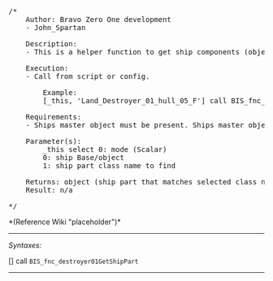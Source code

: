 <pre>/*
	Author: Bravo Zero One development
	- John_Spartan

	Description:
	- This is a helper function to get ship components (objects) by class name from stored array in ships master component's name-space ("BIS_CarrierParts" array).

	Execution:
	- Call from script or config.

		Example:
		[_this, 'Land_Destroyer_01_hull_05_F'] call BIS_fnc_destroyer01GetShipPart;

	Requirements:
	- Ships master object must be present. Ships master object must have initialized the array of sub components.

	Parameter(s):
		_this select 0: mode (Scalar)
		0: ship Base/object
		1: ship part class name to find

	Returns: object (ship part that matches selected class name)
	Result: n/a

*/</pre>*(Reference Wiki "placeholder")*<!-- Remove this after fill-in -->


---
*Syntaxes:*

[] call `BIS_fnc_destroyer01GetShipPart`

---
